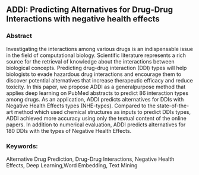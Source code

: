 ## ADDI: Predicting Alternatives for Drug-Drug Interactions with negative health effects

### Abstract
Investigating the interactions among various drugs is an indispensable issue in the field of computational biology. Scientific literature represents a rich source for the retrieval of knowledge about the interactions between biological concepts. Predicting drug-drug interaction (DDI) types will help biologists to evade hazardous drug interactions and encourage them to discover potential alternatives that increase therapeutic efficacy and reduce toxicity. In this paper, we propose ADDI as a generalpurpose  method that applies deep learning on PubMed abstracts to predict 86 interaction types among drugs. As an application, ADDI predicts alternatives for DDIs with Negative Health Effects types (NHE-types). Compared to the state-of-the-art method which used chemical structures as inputs to predict DDIs types, ADDI achieved more accuracy using only the textual content of the online papers. In addition to numerical evaluation, ADDI predicts alternatives for 180 DDIs with the types of Negative Health Effects.

### Keywords:
Alternative Drug Prediction, Drug-Drug Interactions, Negative Health Effects, Deep Learning,Word Embedding, Text Mining